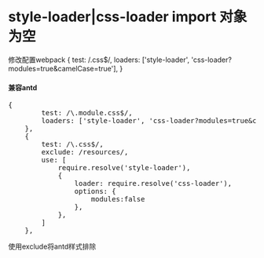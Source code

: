 # style-loader|css-loader import 对象为空
修改配置webpack
{
    test: /\.css$/,
    loaders: ['style-loader', 'css-loader?modules=true&camelCase=true'],
}

#### 兼容antd
<pre>{
        test: /\.module.css$/,
        loaders: ['style-loader', 'css-loader?modules=true&camelCase=true'],
    },
    {
        test: /\.css$/,
        exclude: /resources/,
        use: [
            require.resolve('style-loader'),
            {
                loader: require.resolve('css-loader'),
                options: {
                    modules:false
                },
            },
        ]
    },</pre>

使用exclude将antd样式排除